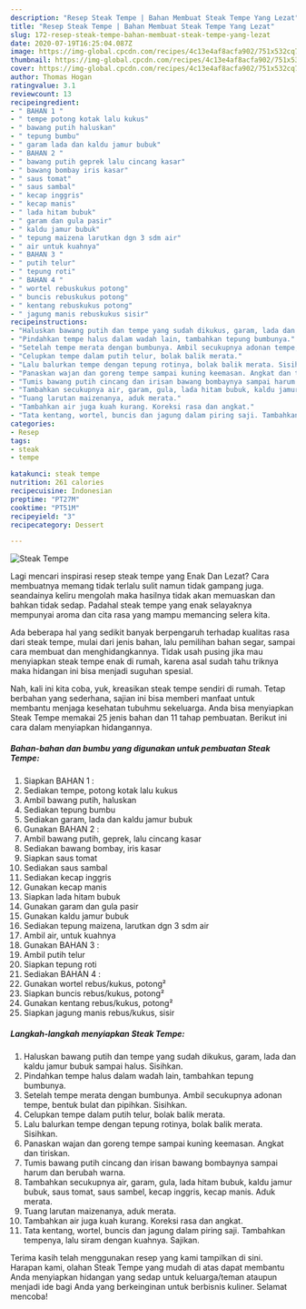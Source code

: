 ```yaml
---
description: "Resep Steak Tempe | Bahan Membuat Steak Tempe Yang Lezat"
title: "Resep Steak Tempe | Bahan Membuat Steak Tempe Yang Lezat"
slug: 172-resep-steak-tempe-bahan-membuat-steak-tempe-yang-lezat
date: 2020-07-19T16:25:04.087Z
image: https://img-global.cpcdn.com/recipes/4c13e4af8acfa902/751x532cq70/steak-tempe-foto-resep-utama.jpg
thumbnail: https://img-global.cpcdn.com/recipes/4c13e4af8acfa902/751x532cq70/steak-tempe-foto-resep-utama.jpg
cover: https://img-global.cpcdn.com/recipes/4c13e4af8acfa902/751x532cq70/steak-tempe-foto-resep-utama.jpg
author: Thomas Hogan
ratingvalue: 3.1
reviewcount: 13
recipeingredient:
- " BAHAN 1 "
- " tempe potong kotak lalu kukus"
- " bawang putih haluskan"
- " tepung bumbu"
- " garam lada dan kaldu jamur bubuk"
- " BAHAN 2 "
- " bawang putih geprek lalu cincang kasar"
- " bawang bombay iris kasar"
- " saus tomat"
- " saus sambal"
- " kecap inggris"
- " kecap manis"
- " lada hitam bubuk"
- " garam dan gula pasir"
- " kaldu jamur bubuk"
- " tepung maizena larutkan dgn 3 sdm air"
- " air untuk kuahnya"
- " BAHAN 3 "
- " putih telur"
- " tepung roti"
- " BAHAN 4 "
- " wortel rebuskukus potong"
- " buncis rebuskukus potong"
- " kentang rebuskukus potong"
- " jagung manis rebuskukus sisir"
recipeinstructions:
- "Haluskan bawang putih dan tempe yang sudah dikukus, garam, lada dan kaldu jamur bubuk sampai halus. Sisihkan."
- "Pindahkan tempe halus dalam wadah lain, tambahkan tepung bumbunya."
- "Setelah tempe merata dengan bumbunya. Ambil secukupnya adonan tempe, bentuk bulat dan pipihkan. Sisihkan."
- "Celupkan tempe dalam putih telur, bolak balik merata."
- "Lalu balurkan tempe dengan tepung rotinya, bolak balik merata. Sisihkan."
- "Panaskan wajan dan goreng tempe sampai kuning keemasan. Angkat dan tiriskan."
- "Tumis bawang putih cincang dan irisan bawang bombaynya sampai harum dan berubah warna."
- "Tambahkan secukupnya air, garam, gula, lada hitam bubuk, kaldu jamur bubuk, saus tomat, saus sambel, kecap inggris, kecap manis. Aduk merata."
- "Tuang larutan maizenanya, aduk merata."
- "Tambahkan air juga kuah kurang. Koreksi rasa dan angkat."
- "Tata kentang, wortel, buncis dan jagung dalam piring saji. Tambahkan tempenya, lalu siram dengan kuahnya. Sajikan."
categories:
- Resep
tags:
- steak
- tempe

katakunci: steak tempe 
nutrition: 261 calories
recipecuisine: Indonesian
preptime: "PT27M"
cooktime: "PT51M"
recipeyield: "3"
recipecategory: Dessert

---
```



![Steak Tempe](https://img-global.cpcdn.com/recipes/4c13e4af8acfa902/751x532cq70/steak-tempe-foto-resep-utama.jpg)

Lagi mencari inspirasi resep steak tempe yang Enak Dan Lezat? Cara membuatnya memang tidak terlalu sulit namun tidak gampang juga. seandainya keliru mengolah maka hasilnya tidak akan memuaskan dan bahkan tidak sedap. Padahal steak tempe yang enak selayaknya mempunyai aroma dan cita rasa yang mampu memancing selera kita.

Ada beberapa hal yang sedikit banyak berpengaruh terhadap kualitas rasa dari steak tempe, mulai dari jenis bahan, lalu pemilihan bahan segar, sampai cara membuat dan menghidangkannya. Tidak usah pusing jika mau menyiapkan steak tempe enak di rumah, karena asal sudah tahu triknya maka hidangan ini bisa menjadi suguhan spesial.




Nah, kali ini kita coba, yuk, kreasikan steak tempe sendiri di rumah. Tetap berbahan yang sederhana, sajian ini bisa memberi manfaat untuk membantu menjaga kesehatan tubuhmu sekeluarga. Anda bisa menyiapkan Steak Tempe memakai 25 jenis bahan dan 11 tahap pembuatan. Berikut ini cara dalam menyiapkan hidangannya.

<!--inarticleads1-->

##### Bahan-bahan dan bumbu yang digunakan untuk pembuatan Steak Tempe:

1. Siapkan  BAHAN 1 :
1. Sediakan  tempe, potong kotak lalu kukus
1. Ambil  bawang putih, haluskan
1. Sediakan  tepung bumbu
1. Sediakan  garam, lada dan kaldu jamur bubuk
1. Gunakan  BAHAN 2 :
1. Ambil  bawang putih, geprek, lalu cincang kasar
1. Sediakan  bawang bombay, iris kasar
1. Siapkan  saus tomat
1. Sediakan  saus sambal
1. Sediakan  kecap inggris
1. Gunakan  kecap manis
1. Siapkan  lada hitam bubuk
1. Gunakan  garam dan gula pasir
1. Gunakan  kaldu jamur bubuk
1. Sediakan  tepung maizena, larutkan dgn 3 sdm air
1. Ambil  air, untuk kuahnya
1. Gunakan  BAHAN 3 :
1. Ambil  putih telur
1. Siapkan  tepung roti
1. Sediakan  BAHAN 4 :
1. Gunakan  wortel rebus/kukus, potong²
1. Siapkan  buncis rebus/kukus, potong²
1. Gunakan  kentang rebus/kukus, potong²
1. Siapkan  jagung manis rebus/kukus, sisir




<!--inarticleads2-->

##### Langkah-langkah menyiapkan Steak Tempe:

1. Haluskan bawang putih dan tempe yang sudah dikukus, garam, lada dan kaldu jamur bubuk sampai halus. Sisihkan.
1. Pindahkan tempe halus dalam wadah lain, tambahkan tepung bumbunya.
1. Setelah tempe merata dengan bumbunya. Ambil secukupnya adonan tempe, bentuk bulat dan pipihkan. Sisihkan.
1. Celupkan tempe dalam putih telur, bolak balik merata.
1. Lalu balurkan tempe dengan tepung rotinya, bolak balik merata. Sisihkan.
1. Panaskan wajan dan goreng tempe sampai kuning keemasan. Angkat dan tiriskan.
1. Tumis bawang putih cincang dan irisan bawang bombaynya sampai harum dan berubah warna.
1. Tambahkan secukupnya air, garam, gula, lada hitam bubuk, kaldu jamur bubuk, saus tomat, saus sambel, kecap inggris, kecap manis. Aduk merata.
1. Tuang larutan maizenanya, aduk merata.
1. Tambahkan air juga kuah kurang. Koreksi rasa dan angkat.
1. Tata kentang, wortel, buncis dan jagung dalam piring saji. Tambahkan tempenya, lalu siram dengan kuahnya. Sajikan.




Terima kasih telah menggunakan resep yang kami tampilkan di sini. Harapan kami, olahan Steak Tempe yang mudah di atas dapat membantu Anda menyiapkan hidangan yang sedap untuk keluarga/teman ataupun menjadi ide bagi Anda yang berkeinginan untuk berbisnis kuliner. Selamat mencoba!
